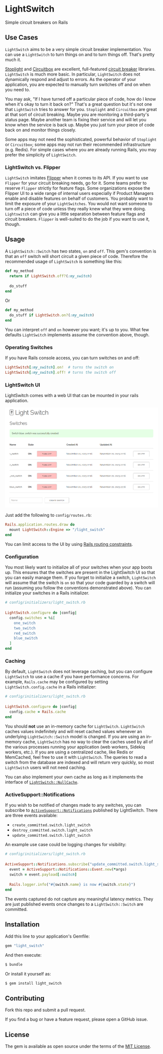 # LightSwitch

Simple circuit breakers on Rails

## Use Cases

`LightSwitch` aims to be a very simple circuit breaker implementation. You can
use a `LightSwitch` to turn things on and to turn things off. That's pretty much
it.

[Stoplight](https://github.com/bolshakov/stoplight) and
[Circuitbox](https://github.com/yammer/circuitbox) are excellent, full-featured
[circuit breaker](https://martinfowler.com/bliki/CircuitBreaker.html) libraries.
`LightSwitch` is much more basic. In particular, `LightSwitch` does not
dynamically respond and adjust to errors. As the operator of your application,
you are expected to manually turn switches off and on when you need to.

You may ask, "If I have turned off a particular piece of code, how do I know
when it's okay to turn it back on?"  That's a great question but it's not one
that `LightSwitch` tries to answer for you. `Stoplight` and `Circuitbox` are
great at that sort of circuit breaking.  Maybe you are monitoring a third-party's
status page. Maybe another team is fixing their service and will let you know
when the service is back up. Maybe you just turn your piece of code back on and
monitor things closely.

Some apps may not need the sophisticated, powerful behavior of `Stoplight` or
`Circuitbox`; some apps may not run their recommended infrastructure (e.g. Redis).
For simple cases where you are already running Rails, you may prefer the
simplicity of `LightSwitch`.

### LightSwitch vs. Flipper

`LightSwitch` imitates [Flipper](https://github.com/flippercloud/flipper) when
it comes to its API.  If you want to use `Flipper` for your circuit breaking
needs, go for it.  Some teams prefer to reserve `Flipper` strictly for feature
flags.  Some organizations expose the Flipper UI to a wide range of internal
users especially if Product Managers enable and disable features on behalf of
customers.  You probably want to limit the exposure of your `LightSwitches`.  You
would not want someone to turn off a piece of code unless they really knew what
they were doing.  `Lightswitch` can give you a little separation between feature
flags and circuit breakers.  `Flipper` is well-suited to do the job if you want
to use it, though.

## Usage

A `LightSwitch::Switch` has two states, `on` and `off`. This gem's convention
is that an `off` switch will short circuit a given piece of code.  Therefore
the recommended usage of `LightSwitch` is something like this:
```ruby
def my_method
  return if LightSwitch.off?(:my_switch)

  do_stuff
end
```

Or

```ruby
def my_method
  do_stuff if LightSwitch.on?(:my_switch)
end
```

You can interpret `off` and `on` however you want; it's up to you.
What few defaults `LightSwitch` implements assume the convention above, though.

### Operating Switches

If you have Rails console access, you can turn switches on and off:

```ruby
LightSwitch[:my_switch].on!  # turns the switch on
LightSwitch[:my_switch].off! # turns the switch off
```

### LightSwitch UI

LightSwitch comes with a web UI that can be mounted in your rails application.

![UI](docs/light_switch_ui.png)

Just add the following to `config/routes.rb`:

```ruby
Rails.application.routes.draw do
  mount LightSwitch::Engine => "/light_switch"
end
```

You can limit access to the UI by using
[Rails routing constraints](https://guides.rubyonrails.org/routing.html#advanced-constraints).

### Configuration

You most likely want to initialize all of your switches when your app boots up.
This ensures that the switches are present in the LightSwitch UI so that you
can easily manage them. If you forget to initialize a switch, `LightSwitch` will
assume that the switch is `on` so that your code guarded by a switch will run
(assuming you follow the conventions demonstrated above). You can initialize
your switches in a Rails initializer.

```ruby
# config/initializers/light_switch.rb

LightSwitch.configure do |config|
  config.switches = %i[
    one_switch
    two_switch
    red_switch
    blue_switch
  ]
end
```

### Caching

By default, `LightSwitch` does not leverage caching, but you can configure
`LightSwitch` to use a cache if you have performance concerns. For example,
`Rails.cache` may be configured by setting `LightSwitch.config.cache` in a
Rails initializer:

```ruby
# config/initializers/light_switch.rb

LightSwitch.configure do |config|
  config.cache = Rails.cache
end
```

You should **not** use an in-memory cache for `LightSwitch`.  `LightSwitch`
caches values indefinitely and will reset cached values whenever an
underlying `LightSwitch::Switch` model is changed.  If you are using an
in-memory cache, `LightSwitch` has no way to clear the caches used by all of
the various processes running your application (web workers, Sidekiq workers, etc.).
If you are using a centralized cache, like Redis or MemCached, feel free to use
it with `LightSwitch`.  The queries to read a switch from the database are
indexed and will return very quickly, so most `LightSwitch` users will not
need caching.

You can also implement your own cache as long as it implements the interface
of [`LightSwitch::NullCache`](lib/light_switch/null_cache.rb).

### ActiveSupport::Notifications

If you wish to be notified of changes made to any switches, you can subscribe
to [`ActiveSupport::Notifications`](https://api.rubyonrails.org/classes/ActiveSupport/Notifications.html)
published by LightSwitch.  There are three events available:

* `create_committed.switch.light_switch`
* `destroy_committed.switch.light_switch`
* `update_committed.switch.light_switch`

An example use case could be logging changes for visibility:

```ruby
# config/initializers/light_switch.rb

ActiveSupport::Notifications.subscribe("update_committed.switch.light_switch") do |*args|
  event = ActiveSupport::Notifications::Event.new(*args)
  switch = event.payload[:switch]

  Rails.logger.info("#{switch.name} is now #{switch.state}")
end
```

The events captured do not capture any meaningful latency metrics. They are just
published events once changes to a `LightSwitch::Switch` are committed.

## Installation
Add this line to your application's Gemfile:

```ruby
gem "light_switch"
```

And then execute:
```bash
$ bundle
```

Or install it yourself as:
```bash
$ gem install light_switch
```

## Contributing
Fork this repo and submit a pull request.

If you find a bug or have a feature request, please open a GitHub issue.

## License
The gem is available as open source under the terms of the [MIT License](https://opensource.org/licenses/MIT).
